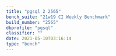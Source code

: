 ```yaml
---
title: "pgsql 2 2565"
bench_suite: "21w19 CI Weekly Benchmark"
build_number: "2565"
dbprofile: "pgsql"
classifier: ""
date: 2021-05-10T03:16:14
type: "bench"
---
```

